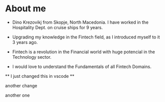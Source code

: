 # About me
* Dino Krezovikj from Skopje, North Macedonia. I have worked in the Hospitality Dept. on cruise ships for 9 years.
  
 * Upgrading my knowledge in the Fintech field, as I introduced myself to it 3 years ago.
 * Fintech is a revolution in the Financial world with huge potencial in the Technology sector.
 *  I would love to understand the Fundamentals of all Fintech Domains.

 ** I just changed this in vscode **

 another change
 
 another one
 
